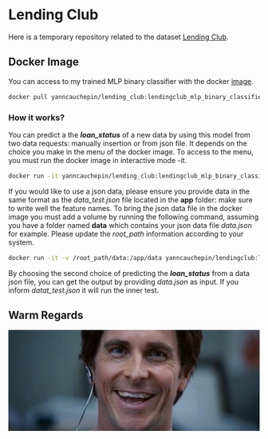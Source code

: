 # Lending Club

Here is a temporary repository related to the dataset [Lending Club](https://www.kaggle.com/datasets/ethon0426/lending-club-20072020q1/code).

## Docker Image

You can access to my trained MLP binary classifier with the docker [image](https://hub.docker.com/repository/docker/yanncauchepin/lendingclub/general).

```sh
docker pull yanncauchepin/lending_club:lendingclub_mlp_binary_classifier
```

### How it works?

You can predict a the ***loan_status*** of a new data by using this model from two data requests: manually insertion or from json file. It depends on the choice you make in the menu of the docker image. To access to the menu, you must run the docker image in interactive mode -it.
```sh
docker run -it yanncauchepin/lending_club:lendingclub_mlp_binary_classifier
```

If you would like to use a json data, please ensure you provide data in the same format as the *data_test.json* file located in the **app** folder: make sure to write well the feature names. To bring the json data file in the docker image you must add a volume by running the following command, assuming you have a folder named **data** which contains your json data file *data.json* for example. Please update the *root_path* information according to your system.
```sh
docker run -it -v /root_path/data:/app/data yanncauchepin/lendingclub:lending_club_mlp_binary_classifier
```
By choosing the second choice of predicting the ***loan_status*** from a data json file, you can get the output by providing *data.json* as input. If you inform *datat_test.json* it will run the inner test.

## Warm Regards

![](the_big_short.jpg)
